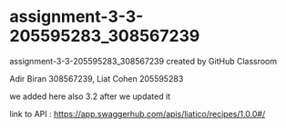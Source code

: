 # assignment-3-3-205595283_308567239
assignment-3-3-205595283_308567239 created by GitHub Classroom

Adir Biran 308567239, Liat Cohen 205595283

we added here also 3.2 after we updated it

link to API :
https://app.swaggerhub.com/apis/liatico/recipes/1.0.0#/

